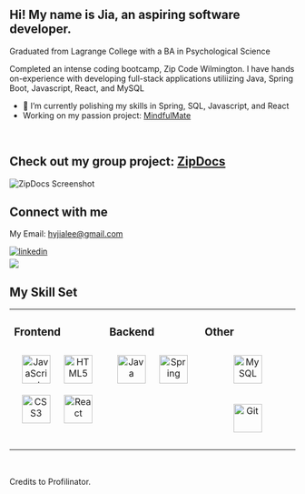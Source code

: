 ## Hi! My name is Jia, an aspiring software developer.
Graduated from Lagrange College with a BA in Psychological Science 
<p>Completed an intense coding bootcamp, Zip Code Wilmington. I have hands on-experience with developing full-stack applications utiliizing Java, Spring Boot, Javascript, React, and MySQL
  

- 🌱 I’m currently polishing my skills in Spring, SQL, Javascript, and React
- Working on my passion project: [MindfulMate](https://github.com/hyunjialee/MindfulMateApp)
<br/>


## Check out my group project: [ZipDocs](https://github.com/ZCW9-2-Peponapis/FinalGroupProjects)

<p>
  <img src="https://github.com/hyunjialee/hyunjialee/assets/148006117/eca4aa75-3e41-4b9d-9eb2-2d6b9b0427ab" alt="ZipDocs Screenshot">
</p>

## Connect with me  

My Email: hyjialee@gmail.com
<div>

<a href="https://linkedin.com/in/hyunjialee" target="_blank">
<img src=https://img.shields.io/badge/linkedin-%231E77B5.svg?&style=for-the-badge&logo=linkedin&logoColor=white alt=linkedin style="margin-bottom: 5px;" />
</a>  
</div>  
<img src="https://dcbadge.vercel.app/api/shield/837897149617406002" />




## My Skill Set  
<table><tr><td valign="top" width="33%">



### Frontend  
<div align="center">  
<a href="https://www.javascript.com/" target="_blank"><img style="margin: 10px" src="https://profilinator.rishav.dev/skills-assets/javascript-original.svg" alt="JavaScript" height="50" /></a>  
<a href="https://en.wikipedia.org/wiki/HTML5" target="_blank"><img style="margin: 10px" src="https://profilinator.rishav.dev/skills-assets/html5-original-wordmark.svg" alt="HTML5" height="50" /></a>  
<a href="https://www.w3schools.com/css/" target="_blank"><img style="margin: 10px" src="https://profilinator.rishav.dev/skills-assets/css3-original-wordmark.svg" alt="CSS3" height="50" /></a>  
<a href="https://reactjs.org/" target="_blank"><img style="margin: 10px" src="https://profilinator.rishav.dev/skills-assets/react-original-wordmark.svg" alt="React" height="50" /></a>  


</div>

</td><td valign="top" width="33%">


### Backend  
<div align="center">  
<a href="https://www.java.com/" target="_blank"><img style="margin: 10px" src="https://profilinator.rishav.dev/skills-assets/java-original-wordmark.svg" alt="Java" height="50" /></a>   
<a href="https://docs.spring.io/spring-framework/docs/3.0.x/reference/expressions.html#:~:text=The%20Spring%20Expression%20Language%20(SpEL,and%20basic%20string%20templating%20functionality." target="_blank"><img style="margin: 10px" src="https://profilinator.rishav.dev/skills-assets/springio-icon.svg" alt="Spring" height="50" /></a>  
</div>

</td><td valign="top" width="33%">



### Other  
<div align="center">
  <a href="https://www.mysql.com/" target="_blank"><img style="margin: 10px" src="https://profilinator.rishav.dev/skills-assets/mysql-original-wordmark.svg" alt="MySQL" height="50" /></a> 
  
<a href="https://github.com/" target="_blank"><img style="margin: 10px" src="https://profilinator.rishav.dev/skills-assets/git-scm-icon.svg" alt="Git" height="50" /></a>  
</div>
</td></tr></table>  

<br/>  




Credits to Profilinator.
